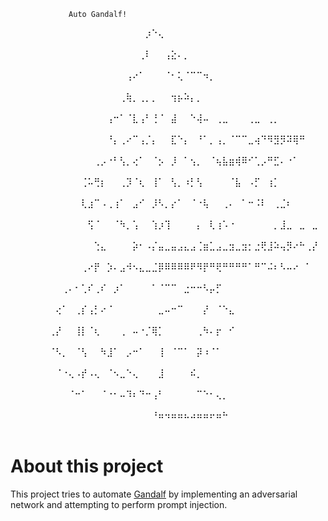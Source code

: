 
                 Auto Gandalf!                              
⠀⠀⠀⠀⠀⠀⠀⠀⠀⠀⠀⠀⠀⠀⠀⠀⠀⠀⠀⠀⠀⡰⠑⢄⠀⠀⠀⠀⠀⠀⠀⠀⠀⠀⠀⠀⠀⠀⠀⠀⠀⠀⠀⠀⠀⠀⠀⠀⠀⠀⠀⠀⠀⠀⠀⠀⠀⠀⠀⠀
⠀⠀⠀⠀⠀⠀⠀⠀⠀⠀⠀⠀⠀⠀⠀⠀⠀⠀⠀⠀⢀⠇⠀⠀⢠⣕⠄⡀⠀⠀⠀⠀⠀⠀⠀⠀⠀⠀⠀⠀⠀⠀⠀⠀⠀⠀⠀⠀⠀⠀⠀⠀⠀⠀⠀⠀⠀⠀⠀⠀
⠀⠀⠀⠀⠀⠀⠀⠀⠀⠀⠀⠀⠀⠀⠀⠀⠀⠀⢠⠔⠁⠀⠀⠀⠈⠂⢅⠈⠉⠉⠲⡀⠀⠀⠀⠀⠀⠀⠀⠀⠀⠀⠀⠀⠀⠀⠀⠀⠀⠀⠀⠀⠀⠀⠀⠀⠀⠀⠀⠀
⠀⠀⠀⠀⠀⠀⠀⠀⠀⠀⠀⠀⠀⠀⠀⠀⠀⢀⢷⡀⢀⡀⡀⠀⠀⢲⡦⠵⡄⡀⠀⠀⠀⠀⠀⠀⠀⠀⠀⠀⠀⠀⠀⠀⠀⠀⠀⠀⠀⠀⠀⠀⠀⠀⠀⠀⠀⠀⠀⠀
⠀⠀⠀⠀⠀⠀⠀⠀⠀⠀⠀⠀⠀⠀⠀⢠⠒⠁⠈⣇⢠⠃⢘⠈⠀⣼⠀⠀⠑⢼⠤⠀⢀⣀⠀⠀⠀⢀⣀⠀⢀⡀⠀⠀⠀⠀⠀⠀⠀⠀⠀⠀⠀⠀⠀⠀⠀⠀⠀⠀
⠀⠀⠀⠀⠀⠀⠀⠀⠀⠀⠀⠀⠀⠀⠀⠘⡄⢀⠔⠉⢠⡈⡄⠀⠀⣏⠑⡄⠀⠘⠁⡀⢠⡀⠈⠉⠉⣀⢴⠙⠻⣻⡻⠽⢿⠛⠀⠀⠀⠀⠀⠀⠀⠀⠀⠀⠀⠀⠀⠀
⠀⠀⠀⠀⠀⠀⠀⠀⠀⠀⠀⠀⠀⢀⡠⠐⠃⢣⡀⢔⠁⠀⠈⡢⠀⡸⠀⠁⢢⡀⠀⠈⢦⣧⣶⢾⠿⠊⢁⡠⠛⣋⠄⠐⠁⠀⠀⠀⠀⠀⠀⠀⠀⠀⠀⠀⠀⠀⠀⠀
⠀⠀⠀⠀⠀⠀⠀⠀⠀⠀⠀⢈⠥⢛⡆⠀⠀⢀⡹⠈⢆⠀⢸⠁⠀⢣⡀⠰⡃⢣⠀⠀⠀⠀⠈⣧⠀⠠⡋⠀⢰⡁⠀⠀⠀⠀⠀⠀⠀⠀⠀⠀⠀⠀⠀⠀⠀⠀⠀⠀
⠀⠀⠀⠀⠀⠀⠀⠀⠀⠀⠀⢇⣰⠉⠠⢀⢰⠁⠀⣠⠊⠀⡸⠣⡀⡔⠁⠀⠈⠐⢧⠀⠀⢀⠄⠀⠁⠒⠨⠇⠀⢀⣈⠆⠀⠀⠀⠀⠀⠀⠀⠀⠀⠀⠀⠀⠀⠀⠀⠀
⠀⠀⠀⠀⠀⠀⠀⠀⠀⠀⠀⠀⢫⠈⠀⠀⠈⠳⡀⢡⠀⠀⢱⡰⢹⠀⠀⠀⠀⡄⠀⢇⢰⠡⠐⠀⠀⠀⠀⠀⠀⡀⣸⣀⠀⣀⠀⣀⠀⠀⠀⠀⠀⠀⠀⠀⠀⠀⠀⠀
⠀⠀⠀⠀⠀⠀⠀⠀⠀⠀⠀⠀⠀⢑⣄⠀⠀⠀⠀⡵⠂⠠⡌⣤⣀⣤⣠⣄⣠⢈⣶⣁⣠⣀⣲⣀⣲⡂⣐⢟⣸⠵⢤⡻⠔⠓⢀⡜⠀⠀⠀⠀⠀⠀⠀⠀⠀⠀⠀⠀
⠀⠀⠀⠀⠀⠀⠀⠀⠀⠀⠀⢀⠔⡟⠀⡱⠄⣠⠺⠢⣄⣀⣈⡿⠿⠿⠿⠿⠟⠻⡟⠛⢟⠛⠛⠛⠛⠁⠛⠉⠬⠆⠣⠤⠔⠀⠁⠀⠀⠀⠀⠀⠀⠀⠀⠀⠀⠀⠀⠀
⠀⠀⠀⠀⠀⠀⠀⠀⢀⠄⠂⢁⠎⢀⠎⠀⡰⠁⠀⠀⠀⠀⠁⠈⠉⠉⠀⣐⠒⠒⠣⡤⡋⠀⠀⠀⠀⠀⠀⠀⠀⠀⠀⠀⠀⠀⠀⠀⠀⠀⠀⠀⠀⠀⠀⠀⠀⠀⠀⠀
⠀⠀⠀⠀⠀⠀⠀⢔⠁⠀⢀⡎⢠⡃⠔⠈⠀⠀⠀⠀⠀⠀⠀⣀⠤⠒⠉⠀⠀⠀⡜⠀⠈⠑⣄⠀⠀⠀⠀⠀⠀⠀⠀⠀⠀⠀⠀⠀⠀⠀⠀⠀⠀⠀⠀⠀⠀⠀⠀⠀
⠀⠀⠀⠀⠀⠀⢀⡜⠀⠀⢸⡇⠈⢆⠀⠀⠀⢀⠀⠤⠐⡈⢿⡁⠀⠀⠀⠀⠀⢀⠳⠄⡖⠀⠊⠀⠀⠀⠀⠀⠀⠀⠀⠀⠀⠀⠀⠀⠀⠀⠀⠀⠀⠀⠀⠀⠀⠀⠀⠀
⠀⠀⠀⠀⠀⠀⠈⠣⡀⠀⠈⢣⠀⠀⠳⣸⠁⠀⡠⠒⠁⠀⠀⢸⠀⠈⠉⠁⠀⡽⠰⠈⠁⠀⠀⠀⠀⠀⠀⠀⠀⠀⠀⠀⠀⠀⠀⠀⠀⠀⠀⠀⠀⠀⠀⠀⠀⠀⠀⠀
⠀⠀⠀⠀⠀⠀⠀⠈⠐⢄⠠⡞⠠⢄⠀⠈⠢⣀⠑⢄⠀⠀⠀⣸⠀⠀⠀⠀⠮⡀⠀⠀⠀⠀⠀⠀⠀⠀⠀⠀⠀⠀⠀⠀⠀⠀⠀⠀⠀⠀⠀⠀⠀⠀⠀⠀⠀⠀⠀⠀
⠀⠀⠀⠀⠀⠀⠀⠀⠀⠈⠒⠁⠀⠀⠈⠐⠂⠤⠹⠆⠙⠒⢠⠃⠀⠀⠀⠀⠀⠉⠑⠂⢄⡀⠀⠀⠀⠀⠀⠀⠀⠀⠀⠀⠀⠀⠀⠀⠀⠀⠀⠀⠀⠀⠀⠀⠀⠀⠀⠀
⠀⠀⠀⠀⠀⠀⠀⠀⠀⠀⠀⠀⠀⠀⠀⠀⠀⠀⠀⠀⠀⠀⠘⠶⠲⠶⠶⠦⠴⠶⠶⠖⠶⠓⠀⠀⠀⠀⠀⠀⠀⠀⠀⠀⠀⠀⠀⠀⠀⠀⠀⠀⠀⠀⠀⠀⠀⠀⠀⠀

# About this project
This project tries to automate [Gandalf](https://gandalf.lakera.ai/) by implementing an adversarial network and attempting to perform prompt injection.
